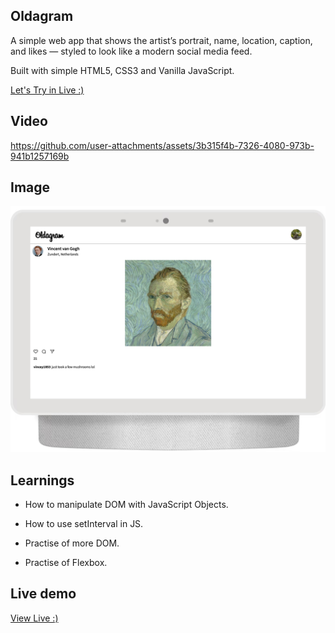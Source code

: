 ## Oldagram
A simple web app that shows the artist’s portrait, name, location, caption, and likes — styled to look like a modern social media feed.

Built with simple HTML5, CSS3 and Vanilla JavaScript.


[ Let's Try in Live :)](https://gmarav05.github.io/oldagram/)

## Video

https://github.com/user-attachments/assets/3b315f4b-7326-4080-973b-941b1257169b



## Image

![Oldagram on Google Nest](/images/image.png)

## Learnings

- How to manipulate DOM with JavaScript Objects.

- How to use setInterval in JS.

- Practise of more DOM.

- Practise of Flexbox.

## Live demo

[ View Live  :)](https://gmarav05.github.io/oldagram/)
 
